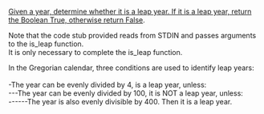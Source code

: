 [Given a year, determine whether it is a leap year. If it is a leap year, return the Boolean True, otherwise return False](https://www.hackerrank.com/challenges/write-a-function/problem?isFullScreen=true).<br>

Note that the code stub provided reads from STDIN and passes arguments to the is_leap function.<br>
It is only necessary to complete the is_leap function.<br>


In the Gregorian calendar, three conditions are used to identify leap years:<br>
<br>
-The year can be evenly divided by 4, is a leap year, unless:<br>
---The year can be evenly divided by 100, it is NOT a leap year, unless:<br>
------The year is also evenly divisible by 400. Then it is a leap year.<br>



